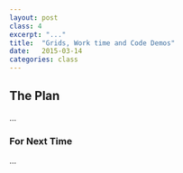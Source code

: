 ```yaml
---
layout: post
class: 4
excerpt: "..."
title:  "Grids, Work time and Code Demos"
date:   2015-03-14
categories: class
---
```


## The Plan

...

### For Next Time

...
